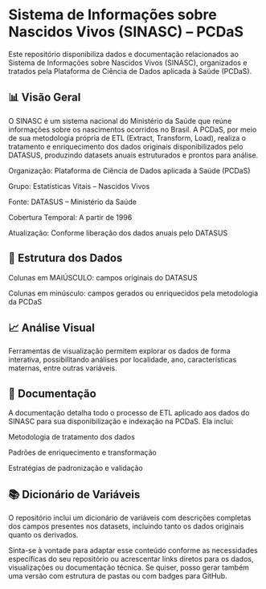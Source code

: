 # Sistema de Informações sobre Nascidos Vivos (SINASC) – PCDaS
Este repositório disponibiliza dados e documentação relacionados ao Sistema de Informações sobre Nascidos Vivos (SINASC), organizados e tratados pela Plataforma de Ciência de Dados aplicada à Saúde (PCDaS).

## 📊 Visão Geral
O SINASC é um sistema nacional do Ministério da Saúde que reúne informações sobre os nascimentos ocorridos no Brasil. A PCDaS, por meio de sua metodologia própria de ETL (Extract, Transform, Load), realiza o tratamento e enriquecimento dos dados originais disponibilizados pelo DATASUS, produzindo datasets anuais estruturados e prontos para análise.

Organização: Plataforma de Ciência de Dados aplicada à Saúde (PCDaS)

Grupo: Estatísticas Vitais – Nascidos Vivos

Fonte: DATASUS – Ministério da Saúde

Cobertura Temporal: A partir de 1996

Atualização: Conforme liberação dos dados anuais pelo DATASUS

## 📁 Estrutura dos Dados
Colunas em MAIÚSCULO: campos originais do DATASUS

Colunas em minúsculo: campos gerados ou enriquecidos pela metodologia da PCDaS

## 📈 Análise Visual
Ferramentas de visualização permitem explorar os dados de forma interativa, possibilitando análises por localidade, ano, características maternas, entre outras variáveis.

## 📄 Documentação
A documentação detalha todo o processo de ETL aplicado aos dados do SINASC para sua disponibilização e indexação na PCDaS. Ela inclui:

Metodologia de tratamento dos dados

Padrões de enriquecimento e transformação

Estratégias de padronização e validação

## 📚 Dicionário de Variáveis
O repositório inclui um dicionário de variáveis com descrições completas dos campos presentes nos datasets, incluindo tanto os dados originais quanto os derivados.

Sinta-se à vontade para adaptar esse conteúdo conforme as necessidades específicas do seu repositório ou acrescentar links diretos para os dados, visualizações ou documentação técnica. Se quiser, posso gerar também uma versão com estrutura de pastas ou com badges para GitHub.

